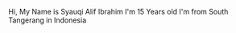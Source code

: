 Hi, My Name is Syauqi Alif Ibrahim
I'm 15 Years old
I'm from South Tangerang in Indonesia


<!---
SyauqiAlif776/SyauqiAlif776 is a ✨ special ✨ repository because its `README.md` (this file) appears on your GitHub profile.
You can click the Preview link to take a look at your changes.
--->

